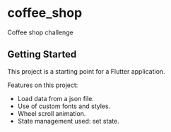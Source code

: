# coffee_shop

Coffee shop challenge

## Getting Started

This project is a starting point for a Flutter application.

Features on this project:

- Load data from a json file.
- Use of custom fonts and styles.
- Wheel scroll animation.
- State management used: set state.
